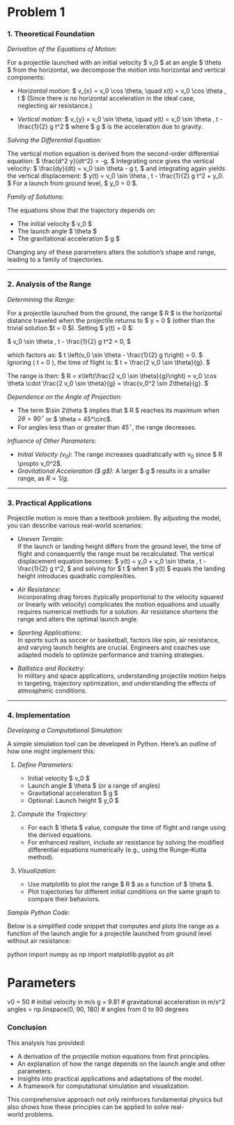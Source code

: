 # Problem 1
### 1. Theoretical Foundation

*Derivation of the Equations of Motion:*

For a projectile launched with an initial velocity $ v_0 $ at an angle $ \theta $ from the horizontal, we decompose the motion into horizontal and vertical components:

- *Horizontal motion:*
  $
  v_{x} = v_0 \cos \theta, \quad x(t) = v_0 \cos \theta \, t
  $
  (Since there is no horizontal acceleration in the ideal case, neglecting air resistance.)

- *Vertical motion:*
  $
  v_{y} = v_0 \sin \theta, \quad y(t) = v_0 \sin \theta \, t - \frac{1}{2} g t^2
  $
  where $ g $ is the acceleration due to gravity.

*Solving the Differential Equation:*

The vertical motion equation is derived from the second-order differential equation:
$
\frac{d^2 y}{dt^2} = -g.
$
Integrating once gives the vertical velocity:
$
\frac{dy}{dt} = v_0 \sin \theta - g t,
$
and integrating again yields the vertical displacement:
$
y(t) = v_0 \sin \theta \, t - \frac{1}{2} g t^2 + y_0.
$
For a launch from ground level, $ y_0 = 0 $.

*Family of Solutions:*

The equations show that the trajectory depends on:
- The initial velocity $ v_0 $
- The launch angle $ \theta $
- The gravitational acceleration $ g $

Changing any of these parameters alters the solution’s shape and range, leading to a family of trajectories.

---

### 2. Analysis of the Range

*Determining the Range:*

For a projectile launched from the ground, the range $ R $ is the horizontal distance traveled when the projectile returns to $ y = 0 $ (other than the trivial solution $t = 0 $). Setting $ y(t) = 0 $:

$
v_0 \sin \theta \, t - \frac{1}{2} g t^2 = 0,
$

which factors as:
$
t \left(v_0 \sin \theta - \frac{1}{2} g t\right) = 0.
$
Ignoring \( t = 0 \), the time of flight is:
$
t = \frac{2 v_0 \sin \theta}{g}.
$

The range is then:
$
R = x\left(\frac{2 v_0 \sin \theta}{g}\right) = v_0 \cos \theta \cdot \frac{2 v_0 \sin \theta}{g} = \frac{v_0^2 \sin 2\theta}{g}.
$

*Dependence on the Angle of Projection:*

- The term $\sin 2\theta $ implies that $ R $ reaches its maximum when $2\theta = 90^\circ$ or $ \theta = 45^\circ$.
- For angles less than or greater than $45^\circ$, the range decreases.

*Influence of Other Parameters:*

- *Initial Velocity ($v_0$)*: The range increases quadratically with $v_0$ since $ R \propto v_0^2$.
- *Gravitational Acceleration ($ g$)*: A larger $ g $ results in a smaller range, as $R \propto 1/g$.

---

### 3. Practical Applications

Projectile motion is more than a textbook problem. By adjusting the model, you can describe various real-world scenarios:

- *Uneven Terrain*:  
  If the launch or landing height differs from the ground level, the time of flight and consequently the range must be recalculated. The vertical displacement equation becomes:
  $
  y(t) = y_0 + v_0 \sin \theta \, t - \frac{1}{2} g t^2,
  $
  and solving for $ t $ when $ y(t) $ equals the landing height introduces quadratic complexities.

- *Air Resistance*:  
  Incorporating drag forces (typically proportional to the velocity squared or linearly with velocity) complicates the motion equations and usually requires numerical methods for a solution. Air resistance shortens the range and alters the optimal launch angle.

- *Sporting Applications*:  
  In sports such as soccer or basketball, factors like spin, air resistance, and varying launch heights are crucial. Engineers and coaches use adapted models to optimize performance and training strategies.

- *Ballistics and Rocketry*:  
  In military and space applications, understanding projectile motion helps in targeting, trajectory optimization, and understanding the effects of atmospheric conditions.

---

### 4. Implementation

*Developing a Computational Simulation:*

A simple simulation tool can be developed in Python. Here’s an outline of how one might implement this:

1. *Define Parameters:*
   - Initial velocity $ v_0 $
   - Launch angle $ \theta $ (or a range of angles)
   - Gravitational acceleration $ g $
   - Optional: Launch height $ y_0 $

2. *Compute the Trajectory:*
   - For each $ \theta $ value, compute the time of flight and range using the derived equations.
   - For enhanced realism, include air resistance by solving the modified differential equations numerically (e.g., using the Runge–Kutta method).

3. *Visualization:*
   - Use matplotlib to plot the range $ R $ as a function of $ \theta $.
   - Plot trajectories for different initial conditions on the same graph to compare their behaviors.

*Sample Python Code:*

Below is a simplified code snippet that computes and plots the range as a function of the launch angle for a projectile launched from ground level without air resistance:

python
import numpy as np
import matplotlib.pyplot as plt

# Parameters
v0 = 50  # initial velocity in m/s
g = 9.81  # gravitational acceleration in m/s^2
angles = np.linspace(0, 90, 180)  # angles from 0 to 90 degrees



### Conclusion

This analysis has provided:
- A derivation of the projectile motion equations from first principles.
- An explanation of how the range depends on the launch angle and other parameters.
- Insights into practical applications and adaptations of the model.
- A framework for computational simulation and visualization.

This comprehensive approach not only reinforces fundamental physics but also shows how these principles can be applied to solve real-world problems.